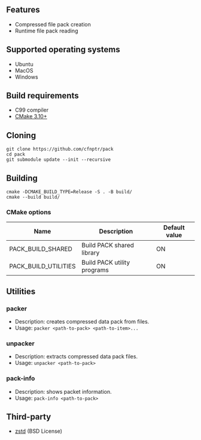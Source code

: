## Features
* Compressed file pack creation
* Runtime file pack reading

## Supported operating systems
* Ubuntu
* MacOS
* Windows

## Build requirements
* C99 compiler
* [CMake 3.10+](https://cmake.org/)

## Cloning
```
git clone https://github.com/cfnptr/pack
cd pack
git submodule update --init --recursive
```

## Building
```
cmake -DCMAKE_BUILD_TYPE=Release -S . -B build/
cmake --build build/
```

### CMake options
| Name                 | Description                         | Default value |
| -------------------- | ----------------------------------- | ------------- |
| PACK_BUILD_SHARED    | Build PACK shared library           | ON            |
| PACK_BUILD_UTILITIES | Build PACK utility programs         | ON            |

## Utilities

### packer
* Description: creates compressed data pack from files.
* Usage: ```packer <path-to-pack> <path-to-item>...```

### unpacker
* Description: extracts compressed data pack files.
* Usage: ```unpacker <path-to-pack>```

### pack-info
* Description: shows packet information.
* Usage: ```pack-info <path-to-pack>```

## Third-party
* [zstd](https://github.com/facebook/zstd/) (BSD License)
